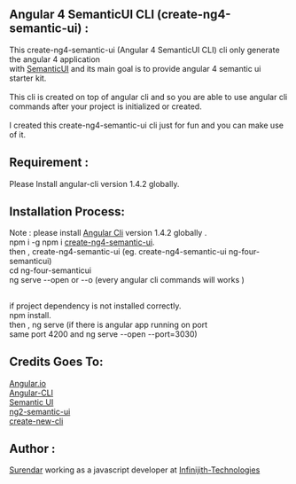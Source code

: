 ## Angular 4 SemanticUI CLI (create-ng4-semantic-ui) :

  This create-ng4-semantic-ui (Angular 4 SemanticUI CLI) cli only generate the angular 4 application <br/>
  with [SemanticUI](https://semantic-ui.com) and its main goal is to provide angular 4 semantic ui <br/>
  starter kit.<br/>
  <br/>
  This cli is created on top of angular cli and so you are able to use angular cli commands after your 
  project is initialized or created.<br/>
  <br/>
  I created this create-ng4-semantic-ui cli just for fun and you can make use of it.
  <br/>
## Requirement :
   Please Install angular-cli version 1.4.2 globally.<br/>
    
## Installation Process:
  Note : please install [Angular Cli](https://cli.angular.io/) version 1.4.2 globally .<br/>
  npm i -g npm i [create-ng4-semantic-ui](https://www.npmjs.com/package/create-ng4-semantic-ui).<br/>
  then , create-ng4-semantic-ui <name-of-the-project-directory-name> (eg. create-ng4-semantic-ui ng-four-semanticui)<br/>
  cd ng-four-semanticui <br/>
  ng serve --open or --o (every angular cli commands will works )<br/>
##
  if project dependency is not installed correctly.<br/>
  npm install.<br/>
  then , ng serve (if there is angular app running on port <br/>
  same port 4200 and ng serve --open --port=3030)<br/>
    
## Credits Goes To:
  [Angular.io](https://angular.io/)<br/>
  [Angular-CLI](https://cli.angular.io/)<br/>
  [Semantic UI](https://semantic-ui.com])<br/>
  [ng2-semantic-ui](https://github.com/edcarroll/ng2-semantic-ui)<br/>
  [create-new-cli](https://www.npmjs.com/package/create-new-cli)<br/>

## Author :
[Surendar](https://in.linkedin.com/in/surendar-dreamchaser-b12376b3)  working  as a javascript developer
at [Infinijith-Technologies](http://infinijith.com/)
